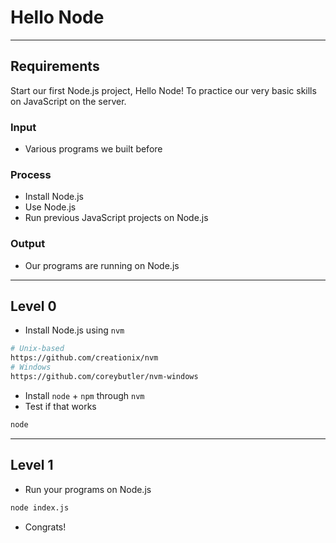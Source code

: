 # Hello Node

--------------------------------------------------------------------------------

## Requirements

Start our first Node.js project, Hello Node! To practice our very basic skills on JavaScript on the server.

### Input

- Various programs we built before

### Process

- Install Node.js
- Use Node.js
- Run previous JavaScript projects on Node.js

### Output

- Our programs are running on Node.js

--------------------------------------------------------------------------------

## Level 0

- Install Node.js using `nvm`

```sh
# Unix-based
https://github.com/creationix/nvm
# Windows
https://github.com/coreybutler/nvm-windows
```

- Install `node` + `npm` through `nvm`
- Test if that works

```sh
node
```

--------------------------------------------------------------------------------

## Level 1

- Run your programs on Node.js

```sh
node index.js
```

- Congrats!
